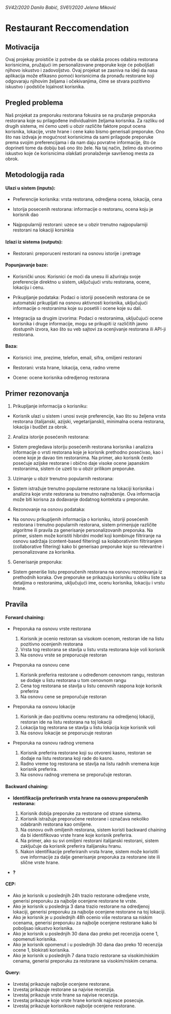 <i>SV42/2020 Danilo Babić, SV61/2020 Jelena Miković</i>
<h1>Restaurant Reccomendation</h1>
<h2>Motivacija</h2>
Ovaj projekay proističe iz potrebe da se olakša proces odabira restorana korisnicima, pružajući im personalizovane preporuke koje će poboljšati njihovo iskustvo i zadovoljstvo. Ovaj projekat se zasniva na ideji da nasa aplikacija može efikasno pomoći korisnicima da pronađu restorane koji odgovaraju njihovim željama i očekivanjima, čime se stvara pozitivno iskustvo i podstiče lojalnost korisnika.
<h2>Pregled problema</h2>
Naš projekat za preporuku restorana fokusira se na pružanje preporuka restorana koje su prilagođene individualnim željama korisnika. Za razliku od drugih sistema, mi ćemo uzeti u obzir različite faktore poput ocena korisnika, lokacije, vrste hrane i cene kako bismo generisali preporuke. Ono što nas izdvaja je mogućnost korisnicima da sami prilagode preporuke prema svojim preferencijama i da nam daju povratne informacije, što će doprineti tome da dobiju baš ono što žele. Na taj način, želimo da stvorimo iskustvo koje će korisnicima olakšati pronalaženje savršenog mesta za obrok.
<h2>Metodologija rada</h2>
<h4>Ulazi u sistem (inputs): </h4> 

  - Preferencije korisnika: vrsta restorana, odredjena ocena, lokacija, cena
    
  - Istorija posecenih restorana: informacije o restoranu, ocena koju je korisnik dao
    
  - Najpopularniji restorani: uzece se u obzir trenutno najpopularniji restorani na lokaciji korsinkia

<h4>Izlazi iz sistema (outputs): </h4>

  - Restorani: preporuceni restorani na osnovu istorije i pretrage

<h4>Popunjavanje baze:</h4>

  - Korisnički unos: Korisnici će moći da unesu ili ažuriraju svoje preferencije direktno u sistem, uključujući vrstu restorana, ocene, lokaciju i cenu.

  - Prikupljanje podataka: Podaci o istoriji posećenih restorana će se automatski prikupljati na osnovu aktivnosti korisnika, uključujući informacije o restoranima koje su posetili i ocene koje su dali.

  - Integracija sa drugim izvorima: Podaci o restoranima, uključujući ocene korisnika i druge informacije, mogu se prikupiti iz različitih javno dostupnih izvora, kao što su veb sajtovi za ocenjivanje restorana ili API-ji restorana.

<h4>Baza:</h4>

  - Korisnici: ime, prezime, telefon, email, sifra, omiljeni restorani
    
  - Restorani: vrsta hrane, lokacija, cena, radno vreme
    
  - Ocene: ocene korisnika odredjenog restorana

<h2>Primer rezonovanja</h2>

  1. Prikupljanje informacija o korisniku:

  - Korisnik ulazi u sistem i unosi svoje preferencije, kao što su željena vrsta restorana (italijanski, azijski, vegetarijanski), minimalna ocena restorana, lokacija i budžet za obrok.

  2. Analiza istorije posećenih restorana:

  - Sistem pregledava istoriju posećenih restorana korisnika i analizira informacije o vrsti restorana koje je korisnik prethodno posećivao, kao i ocene koje je davao tim restoranima. Na primer, ako korisnik često posećuje azijske restorane i obično daje visoke ocene japanskim restoranima, sistem će uzeti to u obzir prilikom preporuke.

  3. Uzimanje u obzir trenutno popularnih restorana:

  - Sistem istražuje trenutno popularne restorane na lokaciji korisnika i analizira koje vrste restorana su trenutno najtraženije. Ova informacija može biti korisna za dodavanje dodatnog konteksta u preporuke.

  4. Rezonovanje na osnovu podataka:

  - Na osnovu prikupljenih informacija o korisniku, istoriji posećenih restorana i trenutno popularnih restorana, sistem primenjuje različite algoritme ili pravila za generisanje personalizovanih preporuka. Na primer, sistem može koristiti hibridni model koji kombinuje filtriranje na osnovu sadržaja (content-based filtering) sa kolaborativnim filtriranjem (collaborative filtering) kako bi generisao preporuke koje su relevantne i personalizovane za korisnika.

  5. Generisanje preporuka:

  - Sistem generiše listu preporučenih restorana na osnovu rezonovanja iz prethodnih koraka. Ove preporuke se prikazuju korisniku u obliku liste sa detaljima o restoranima, uključujući ime, ocenu korisnika, lokaciju i vrstu hrane.


<h2>Pravila</h2>
<h4>Forward chaining: </h4>

  - Preporuka na osnovu vrste restorana
    1. Korisnik je ocenio restoran sa visokom ocenom, restoran ide na listu pozitivno ocenjenih restorana
    2. Vrsta tog restorana se stavlja u listu vrsta restorana koje voli korisnik
    3. Na osnovu vrste se preporucuje restoran
  
  - Preporuka na osnovu cene
    1. Korisnik preferira restorane u određenom cenovnom rangu, restoran se dodaje u listu restorana u tom cenovnom rangu
    2. Cena tog restorana se stavlja u listu cenovnih raspona koje korisnik preferira
    3. Na osnovu cene se preporučuje restoran
  
  - Preporuka na osnovu lokacije
    1. Korisnik je dao pozitivnu ocenu restoranu na odredjenoj lokaciji, restoran ide na listu restorana na toj lokaciji
    2. Lokacija tog restorana se stavlja u listu lokacija koje korisnik voli
    3. Na osnovu lokacije se preporucuje restoran
   
  - Preporuka na osnovu radnog vremena
    1. Korisnik preferira restorane koji su otvoreni kasno, restoran se dodaje na listu restorana koji rade do kasno.
    2. Radno vreme tog restorana se stavlja na listu radnih vremena koje korisnik preferira.
    3. Na osnovu radnog vremena se preporučuje restoran.

<h4>Backward chaining: </h4>

  - <b>Identifikacija preferiranih vrsta hrane na osnovu preporučenih restorana:</b>
    
    1. Korisnik dobija preporuke za restorane od strane sistema.
    2. Korisnik istražuje preporučene restorane i označava nekoliko odabranih restorana kao omiljene.
    3. Na osnovu ovih omiljenih restorana, sistem koristi backward chaining da bi identifikovao vrste hrane koje korisnik preferira.
    4. Na primer, ako su svi omiljeni restorani italijanski restorani, sistem zaključuje da korisnik preferira italijansku hranu.
    5. Nakon identifikacije preferiranih vrsta hrane, sistem može koristiti ove informacije za dalje generisanje preporuka za restorane iste ili slične vrste hrane.
  
  - <b> ? </b>

<h4>CEP: </h4>

  - Ako je korisnik u poslednjih 24h trazio restorane odredjene vrste, generisi preporuku za najbolje ocenjene restorane te vrste.
  - Ako je korisnik u poslednja 3 dana trazio restorane na odredjenoj lokaciji, generisi preporuku za najbolje ocenjene restorane na toj lokaciji.
  - Ako je korisnik je u poslednjih 48h ocenio više restorana sa niskim ocenama, generisi preporuku za najbolje ocenjene restorane kako bi poboljsao iskustvo korisnika.
  - Ako je korisnik u poslednjih 30 dana dao preko pet recenzija ocene 1, opomenuti korisnika.
  - Ako je korisnik opomenut i u poslednjih 30 dana  dao preko 10 recenzija ocene 1, blokirati korisnika.
  - Ako je korisnik u poslednjih 7 dana trazio restorane sa visokim/niskim cenama, generisi preporuku za restorane sa visokim/niskim cenama.
  
<h4>Query: </h4>

  - Izvestaj prikazuje najbolje ocenjene restorane.
  - Izvestaj prikazuje restorane sa najvise recenzija.
  - Izvestaj prikazuje vrste hrane sa najvise recenzija.
  - Izvestaj prikazuje koje vrste hrane korisnik najcesce posecuje.
  - Izvestaj prikazuje korisnikove najbolje ocenjene restorane.
